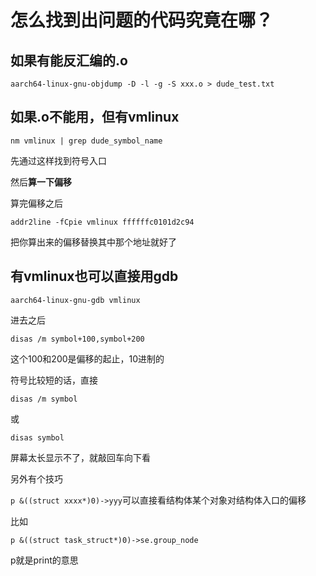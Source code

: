 # 怎么找到出问题的代码究竟在哪？
## 如果有能反汇编的.o
```
aarch64-linux-gnu-objdump -D -l -g -S xxx.o > dude_test.txt
```

## 如果.o不能用，但有vmlinux
```
nm vmlinux | grep dude_symbol_name
```
先通过这样找到符号入口

然后**算一下偏移**

算完偏移之后

```
addr2line -fCpie vmlinux ffffffc0101d2c94
```

把你算出来的偏移替换其中那个地址就好了

## 有vmlinux也可以直接用gdb
```
aarch64-linux-gnu-gdb vmlinux
```
进去之后
```
disas /m symbol+100,symbol+200
```
这个100和200是偏移的起止，10进制的

符号比较短的话，直接
```
disas /m symbol
```
或
```
disas symbol
```
屏幕太长显示不了，就敲回车向下看

另外有个技巧

`p &((struct xxxx*)0)->yyy`可以直接看结构体某个对象对结构体入口的偏移

比如

```
p &((struct task_struct*)0)->se.group_node
```
p就是print的意思

